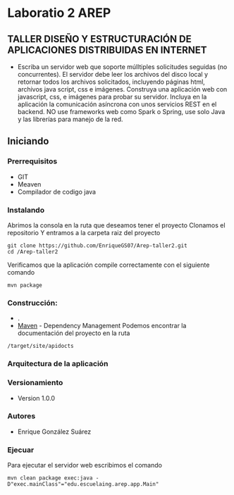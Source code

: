 # Laboratio 2 AREP
## TALLER DISEÑO Y ESTRUCTURACIÓN DE APLICACIONES DISTRIBUIDAS EN INTERNET
- Escriba un servidor web que soporte múlltiples solicitudes seguidas (no concurrentes). El servidor debe leer los archivos del disco local y retornar todos los archivos solicitados, incluyendo páginas html, archivos java script, css e imágenes. Construya una aplicación web con  javascript, css, e imágenes para probar su servidor. Incluya en la aplicación la comunicación asíncrona con unos servicios REST en el backend. NO use frameworks web como Spark o Spring, use solo Java y las librerías para manejo de la red.

## Iniciando
### Prerrequisitos
- GIT
- Meaven
- Compilador de codigo java
### Instalando
Abrimos la consola en la ruta que deseamos tener el proyecto
Clonamos el repositorio 
Y entramos a la carpeta raiz del proyecto
```
git clone https://github.com/EnriqueGS07/Arep-taller2.git
cd /Arep-taller2
```
Verificamos que la aplicación compile correctamente con el siguiente comando
```
mvn package
```


### Construcción:
- .
- [Maven](https://maven.apache.org/) - Dependency Management
Podemos encontrar la documentación del proyecto en la ruta 
```
/target/site/apidocts
```

### Arquitectura de la aplicación



### Versionamiento
- Version 1.0.0
### Autores
- Enrique González Suárez
### Ejecuar
Para ejecutar el servidor web escribimos el comando
```
mvn clean package exec:java -D"exec.mainClass"="edu.escuelaing.arep.app.Main"
```

